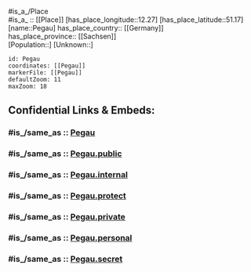 ﻿---
confidential: public
isDeleted: false
location:
- 51.17
- 12.27
mapmarker: city
mapzoom:
- 7
- 12
SpocWebEntityId: 33275
tags:
- geo/City
type: City
---

#is_a_/Place  
#is_a_ :: [[Place]] 
[has_place_longitude::12.27] 
[has_place_latitude::51.17] 
[name::Pegau] 
has_place_country:: [[Germany]]  
has_place_province:: [[Sachsen]]  
[Population::] 
[Unknown::] 


```leaflet
id: Pegau
coordinates: [[Pegau]] 
markerFile: [[Pegau]] 
defaultZoom: 11 
maxZoom: 18
```


## Confidential Links & Embeds: 

### #is_/same_as :: [Pegau](/_Standards/Earth/Continent/Europe/Europe~Central/Germany/Germany~East/Sachsen/counties~Sachsen/Leipzig/cities~Leipzig/Pegau.md) 

### #is_/same_as :: [Pegau.public](/_public/Earth/Continent/Europe/Europe~Central/Germany/Germany~East/Sachsen/counties~Sachsen/Leipzig/cities~Leipzig/Pegau.public.md) 

### #is_/same_as :: [Pegau.internal](/_internal/Earth/Continent/Europe/Europe~Central/Germany/Germany~East/Sachsen/counties~Sachsen/Leipzig/cities~Leipzig/Pegau.internal.md) 

### #is_/same_as :: [Pegau.protect](/_protect/Earth/Continent/Europe/Europe~Central/Germany/Germany~East/Sachsen/counties~Sachsen/Leipzig/cities~Leipzig/Pegau.protect.md) 

### #is_/same_as :: [Pegau.private](/_private/Earth/Continent/Europe/Europe~Central/Germany/Germany~East/Sachsen/counties~Sachsen/Leipzig/cities~Leipzig/Pegau.private.md) 

### #is_/same_as :: [Pegau.personal](/_personal/Earth/Continent/Europe/Europe~Central/Germany/Germany~East/Sachsen/counties~Sachsen/Leipzig/cities~Leipzig/Pegau.personal.md) 

### #is_/same_as :: [Pegau.secret](/_secret/Earth/Continent/Europe/Europe~Central/Germany/Germany~East/Sachsen/counties~Sachsen/Leipzig/cities~Leipzig/Pegau.secret.md)

